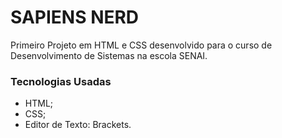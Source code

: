 # SAPIENS NERD

Primeiro Projeto em HTML e CSS desenvolvido para o curso de Desenvolvimento de Sistemas na escola SENAI.

### Tecnologias Usadas
- HTML;
- CSS;
- Editor de Texto: Brackets.

